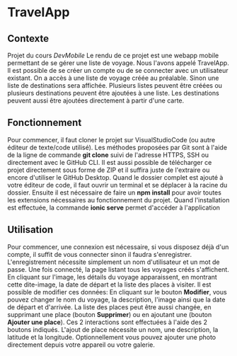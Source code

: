 # TravelApp

## Contexte
Projet du cours *DevMobile*
Le rendu de ce projet est une webapp mobile permettant de se gérer une liste de voyage. Nous l'avons appelé TravelApp. Il est possible de se créer un compte ou de se connecter avec un utilisateur existant. On a accès à une liste de voyage créée au préalable. Sinon une liste de destinations sera affichée. Plusieurs listes peuvent être créées ou plusieurs destinations peuvent être ajoutées à une liste. Les destinations peuvent aussi être ajoutées directement à partir d'une carte.

## Fonctionnement
Pour commencer, il faut cloner le projet sur VisualStudioCode (ou autre éditeur de texte/code utilisé). Les méthodes proposées par Git sont à l'aide de la ligne de commande **git clone** suivi de l'adresse HTTPS, SSH ou directement avec le GitHub CLI. Il est aussi possible de télécharger ce projet directement sous forme de ZIP et il suffira juste de l'extraire ou encore d'utiliser le GitHub Desktop. Quand le dossier complet est ajouté à votre éditeur de code, il faut ouvrir un terminal et se déplacer à la racine du dossier. Ensuite il est nécessaire de faire un **npm install** pour avoir toutes les extensions nécessaires au fonctionnement du projet. Quand l'installation est effectuée, la commande **ionic serve** permet d'accéder à l'application

## Utilisation
Pour commencer, une connexion est nécessaire, si vous disposez déjà d'un compte, il suffit de vous connecter sinon il faudra s'enregistrer. L'enregistrement nécessite simplement un nom d'utilisateur et un mot de passe.
Une fois connecté, la page listant tous les voyages créés s'affichent. En cliquant sur l'image, les détails du voyage apparaissent, en montrant cette dite-image, la date de départ et la liste des places à visiter. Il est possible de modifier ces données: En cliquant sur le bouton **Modifier**, vous pouvez changer le nom du voyage, la description, l'image ainsi que la date de départ et d'arrivée. La liste des places peut être aussi changée, en supprimant une place (bouton **Supprimer**) ou en ajoutant une (bouton **Ajouter une place**). Ces 2 interactions sont effectuées à l'aide des 2 boutons indiqués. L'ajout de place nécessite un nom, une description, la latitude et la longitude. Optionnellement vous pouvez ajouter une photo directement depuis votre appareil ou votre galerie.
